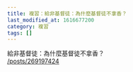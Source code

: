 ```yaml
---
title: 複習：給非基督徒：為什麼基督徒不拿香？
last_modified_at: 1616677200
category: 複習
tags: []
---
```


<p>給非基督徒：為什麼基督徒不拿香？<br/>
<a href="/posts/269197424" target="_blank">/posts/269197424</a></p>
<p> </p>
